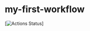 # my-first-workflow
[![Actions Status](https://github.com/ArtZemskov/my-first-workflow/actions/workflows/hello-world.yml/badge.svg)]